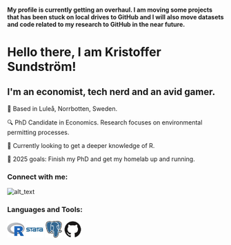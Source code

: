 #### My profile is currently getting an overhaul. I am moving some projects that has been stuck on local drives to GitHub and I will also move datasets and code related to my research to GitHub in the near future.

# Hello there, I am Kristoffer Sundström!

## I'm an economist, tech nerd and an avid gamer.

&#128205; Based in Luleå, Norrbotten, Sweden.

&#128269; PhD Candidate in Economics. Research focuses on environmental permitting processes.

&#127793; Currently looking to get a deeper knowledge of R.

&#129349; 2025 goals: Finish my PhD and get my homelab up and running.

### Connect with me:

<img alt="alt_text" width="40px" src="icons/bluesky-original.svg" />

### Languages and Tools:
<img alt="alt_text" width="40px" src="icons/r-original.svg" /> <img alt="alt_text" width="40px" src="icons/stata-original-wordmark.svg" /> <img alt="alt_text" width="40px" src="icons/postgresql-original.svg" /> <img alt="alt_text" width="40px" src="icons/github-original.svg" />
<!---
Kristoffer-Sundstroem/Kristoffer-Sundstroem is a ✨ special ✨ repository because its `README.md` (this file) appears on your GitHub profile.
You can click the Preview link to take a look at your changes.
--->
